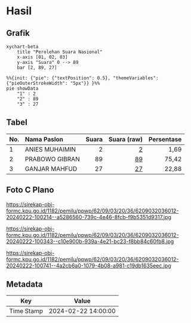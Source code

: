 # Hasil

## Grafik

```mermaid
xychart-beta
    title "Perolehan Suara Nasional"
    x-axis [01, 02, 03]
    y-axis "Suara" 0 --> 89
    bar [2, 89, 27]
```

```mermaid
%%{init: {"pie": {"textPosition": 0.5}, "themeVariables": {"pieOuterStrokeWidth": "5px"}} }%%
pie showData
    "1" : 2
    "2" : 89
    "3" : 27
```

## Tabel

| No. | Nama Paslon    | Suara | Suara (raw) | Persentase |
|:--- |:-------------- | -----:| -----------:| ----------:|
| 1   | ANIES MUHAIMIN | 2     | [2][p-1]    | 1,69       |
| 2   | PRABOWO GIBRAN | 89    | [89][p-2]   | 75,42      |
| 3   | GANJAR MAHFUD  | 27    | [27][p-3]   | 22,88      |


[p-1]: https://github.com/gigit-pemilu/pemilu-2024/blob/main/pilpres/hitung-suara/sub/62-kalimantan-tengah/sub/09-lamandau/sub/03-bulik/sub/2036-bukit-indah/sub/012-tps/sub/paslon-1.txt
[p-2]: https://github.com/gigit-pemilu/pemilu-2024/blob/main/pilpres/hitung-suara/sub/62-kalimantan-tengah/sub/09-lamandau/sub/03-bulik/sub/2036-bukit-indah/sub/012-tps/sub/paslon-2.txt
[p-3]: https://github.com/gigit-pemilu/pemilu-2024/blob/main/pilpres/hitung-suara/sub/62-kalimantan-tengah/sub/09-lamandau/sub/03-bulik/sub/2036-bukit-indah/sub/012-tps/sub/paslon-3.txt

## Foto C Plano

https://sirekap-obj-formc.kpu.go.id/1182/pemilu/ppwp/62/09/03/20/36/6209032036012-20240222-100214--a5286560-739c-4e46-8fcb-f9b5351d9317.jpg

https://sirekap-obj-formc.kpu.go.id/1182/pemilu/ppwp/62/09/03/20/36/6209032036012-20240222-100343--c10e900b-939a-4e21-bc23-f8bb84c60fb8.jpg

https://sirekap-obj-formc.kpu.go.id/1182/pemilu/ppwp/62/09/03/20/36/6209032036012-20240222-100741--4a2cb6a0-1079-4b08-a981-c19db1635eec.jpg


## Metadata

| Key        | Value               |
| ---------- | ------------------- |
| Time Stamp | 2024-02-22 14:00:00 |



